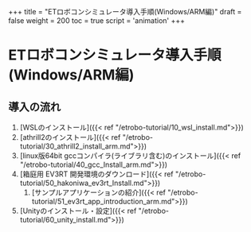 +++
title = "ETロボコンシミュレータ導入手順(Windows/ARM編)"
draft = false
weight = 200
toc = true
script = 'animation'
+++

# ETロボコンシミュレータ導入手順(Windows/ARM編)



## 導入の流れ

1. [WSLのインストール]({{< ref "/etrobo-tutorial/10_wsl_install.md">}})
1. [athrill2のインストール]({{< ref "/etrobo-tutorial/30_athrill2_install_arm.md">}})
1. [linux版64bit gccコンパイラ(ライブラリ含む)のインストール]({{< ref "/etrobo-tutorial/40_gcc_Install_arm.md">}})
1. [箱庭用 EV3RT 開発環境のダウンロード]({{< ref "/etrobo-tutorial/50_hakoniwa_ev3rt_Install.md">}})
    1. [サンプルアプリケーションの紹介]({{< ref "/etrobo-tutorial/51_ev3rt_app_introduction_arm.md">}})
1. [Unityのインストール・設定]({{< ref "/etrobo-tutorial/60_unity_install.md">}})

